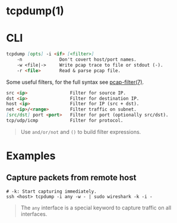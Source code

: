 # tcpdump(1)

# CLI

```markdown
tcpdump [opts] -i <if> [<filter>]
    -n              Don't covert host/port names.
    -w <file|->     Write pcap trace to file or stdout (-).
    -r <file>       Read & parse pcap file.
```

Some useful filters, for the full syntax see [pcap-filter(7)](https://www.tcpdump.org/manpages/pcap-filter.7.html).
```markdown
src <ip>                Filter for source IP.
dst <ip>                Filter for destination IP.
host <ip>               Filter for IP (src + dst).
net <ip>/<range>        Filter traffic on subnet.
[src/dst] port <port>   Filter for port (optionally src/dst).
tcp/udp/icmp            Filter for protocol.
```

> Use `and/or/not` and `()` to build filter expressions.

# Examples

## Capture packets from remote host

```makrdown
# -k: Start capturing immediately.
ssh <host> tcpdump -i any -w - | sudo wireshark -k -i -
```
> The `any` interface is a special keyword to capture traffic on all interfaces.
